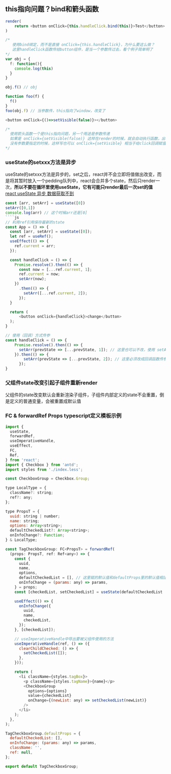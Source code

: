 ## this指向问题？bind和箭头函数
````js
render(
    return <button onClick={this.handleClick.bind(this)}>Test</button>
)

/*
   使用bind绑定，而不是直接 onClick={this.handleClick}，为什么要这么做？
   这里handleClick函数传给button组件，是当一个参数传过去，看个例子简单明了
*/
var obj = {
  f: function(){
    console.log(this)
  }
}

obj.f() // obj

function foo(f) {
  f()
}
foo(obj.f) // 当参数传，this指向了window，改变了
````
````js
<button onClick={()=>setVisible(false)}></button>

/*
  使用箭头函数一个是this指向问题，另一个用途是参数传递
  如果是 onClick={setVisible(false)} 这样在render的时候，就会自动执行函数，出现Bug
  没有参数要指定的时候，这样写也可以 onClick={setVisible} 相当于给click回调赋值了个函数引用
*/
````
### useState的setxxx方法是异步
useState的setxxx方法是异步的，set之后，react并不会立即将值做出改变，而是将其暂时放入一个pedding队列中，react会合并多个state，然后只render一次，**所以不要在循环里使用useState，它有可能只render最后一次set的值**  
[react useState 异步 数据获取不到](https://juejin.cn/post/7019482437373657101)
````js
const [arr, setArr] = useState([0])
setArr([0,1])
console.log(arr) // 这个时候arr还是[0]
````js
// 利用ref引用保存最新的state
const App = () => {
  const [arr, setArr] = useState([0]);
  let ref = useRef();
  useEffect(() => {
    ref.current = arr;
  });

  const handleClick = () => {
    Promise.resolve().then(() => {
      const now = [...ref.current, 1];
      ref.current = now;
      setArr(now);
    })
      .then(() => {
        setArr([...ref.current, 2]);
      });
  }

  return (
      <button onClick={handleClick}>change</button>
  );
}
````
````js
// 使用（回调）方式传参
const handleClick = () => {
    Promise.resolve().then(() => {
      setArr(prevState => [...prevState, 1]); // 这里也可以不改，使用 setArr([...arr, 1])
    }).then(() => {
        setArr(prevState => [...prevState, 2]); // 这里必须改成回调函数传参方式，否则会读取旧状态，导致异常
      });
}
````
### 父组件state改变引起子组件重新render
父组件的state改变默认会重新渲染子组件，子组件内部定义的state不会重置，倒是定义的普通变量，会被重置成默认值
### FC & forwardRef Props typescript定义模板示例
````js
import {
  useState,
  forwardRef,
  useImperativeHandle,
  useEffect,
  FC,
  Ref,
} from 'react';
import { Checkbox } from 'antd';
import styles from './index.less';

const CheckboxGroup = Checkbox.Group;

type LocalType = {
  className?: string;
  ref?: any;
};

type PropsT = {
  uuid: string | number;
  name: string;
  options: Array<string>;
  defaultCheckedList?: Array<string>;
  onInfoChange?: Function;
} & LocalType;

const TagCheckboxGroup: FC<PropsT> = forwardRef(
  (props: PropsT, ref: Ref<any>) => {
    const {
      uuid,
      name,
      options,
      defaultCheckedList = [], // 这里赋的默认值和defaultProps里的默认值相比，defaultProps里的优先级更高，而且都是只能覆盖undefined，null不生效
      onInfoChange = (params: any) => params,
    } = props;
    const [checkedList, setCheckedList] = useState(defaultCheckedList || []);

    useEffect(() => {
      onInfoChange({
        uuid,
        name,
        checkedList,
      });
    }, [checkedList]);

    // useImperativeHandle中导出要被父组件使用的方法
    useImperativeHandle(ref, () => ({
      clearChildChecked: () => {
        setCheckedList([]);
      },
    }));

    return (
      <li className={styles.tagBox}>
        <p className={styles.tagName}>{name}</p>
        <CheckboxGroup
          options={options}
          value={checkedList}
          onChange={(newList: any) => setCheckedList(newList)}
        />
      </li>
    );
  },
);

TagCheckboxGroup.defaultProps = {
  defaultCheckedList: [],
  onInfoChange: (params: any) => params,
  className: '',
  ref: null,
};

export default TagCheckboxGroup;
````
